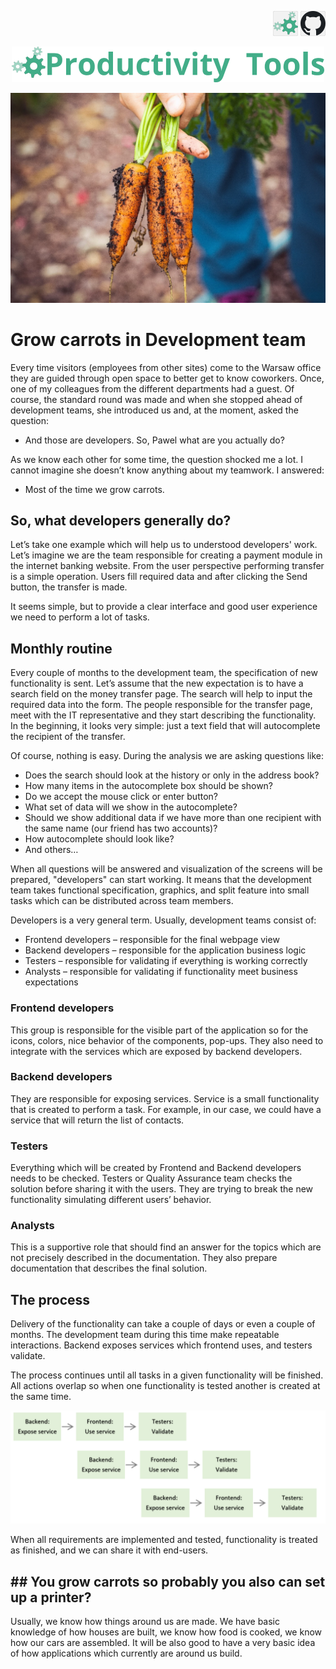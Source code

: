 <!--Category:Article--> 
 <p align="right">
    <a href="http://productivitytools.tech/the-most-expensive-t-shirts-in-the-world/"><img src="Images/Header/ProductivityTools_green_40px_2.png" /><a> 
           <a href="https://github.com/pwujczyk/ProductivityTools.Articles"><img src="Images/Header/Github_border_40px.png" /></a>
</p>
<p align="center">
    <a href="http://productivitytools.tech/">
        <img src="Images/Header/LogoTitle_green_500px.png" />
    </a>
</p>

![](Images/Title.jpg)

# Grow carrots in Development team

Every time visitors (employees from other sites) come to the Warsaw office they are guided through open space to better get to know coworkers.  Once, one of my colleagues from the different departments had a guest. Of course, the standard round was made and when she stopped ahead of development teams, she introduced us and, at the moment, asked the question: 

- And those are developers. So, Pawel what are you actually do?

As we know each other for some time, the question shocked me a lot. I cannot imagine she doesn’t know anything about my teamwork. I answered:

- Most of the time we grow carrots.

## So, what developers generally do?

Let’s take one example which will help us to understood developers' work. Let’s imagine we are the team responsible for creating a payment module in the internet banking website. From the user perspective performing transfer is a simple operation. Users fill required data and after clicking the Send button, the transfer is made. 

It seems simple, but to provide a clear interface and good user experience we need to perform a lot of tasks. 

## Monthly routine

Every couple of months to the development team, the specification of new functionality is sent. Let’s assume that the new expectation is to have a search field on the money transfer page. The search will help to input the required data into the form. The people responsible for the transfer page, meet with the IT representative and they start describing the functionality. In the beginning, it looks very simple: just a text field that will autocomplete the recipient of the transfer.  

Of course, nothing is easy. During the analysis we are asking questions like:
- Does the search should look at the history or only in the address book?
- How many items in the autocomplete box should be shown?
- Do we accept the mouse click or enter button?
- What set of data will we show in the autocomplete?
- Should we show additional data if we have more than one recipient with the same name (our friend has two accounts)?
- How autocomplete should look like?
- And others…

When all questions will be answered and visualization of the screens will be prepared, "developers" can start working.  It means that the development team takes functional specification, graphics, and split feature into small tasks which can be distributed across team members. 

Developers is a very general term. Usually, development teams consist of:

- Frontend developers – responsible for the final webpage view
- Backend developers – responsible for the application business logic
- Testers – responsible for validating if everything is working correctly
- Analysts – responsible for validating if functionality meet business expectations

### Frontend developers

This group is responsible for the visible part of the application so for the icons, colors, nice behavior of the components, pop-ups. They also need to integrate with the services which are exposed by backend developers.

### Backend developers

They are responsible for exposing services. Service is a small functionality that is created to perform a task. For example, in our case, we could have a service that will return the list of contacts.  

### Testers 

Everything which will be created by Frontend and Backend developers needs to be checked. Testers or Quality Assurance team checks the solution before sharing it with the users. They are trying to break the new functionality simulating different users’ behavior. 

### Analysts 

This is a supportive role that should find an answer for the topics which are not precisely described in the documentation. They also prepare documentation that describes the final solution. 

## The process 

Delivery of the functionality can take a couple of days or even a couple of months. The development team during this time make repeatable interactions. Backend exposes services which frontend uses, and testers validate. 

The process continues until all tasks in a given functionality will be finished. All actions overlap so when one functionality is tested another is created at the same time.

![Development process](Images/Process.png)         
             
When all requirements are implemented and tested, functionality is treated as finished, and we can share it with end-users.

## ## You grow carrots so probably you also can set up a printer?

Usually, we know how things around us are made. We have basic knowledge of how houses are built, we know how food is cooked, we know how our cars are assembled. It will be also good to have a very basic idea of how applications which currently are around us build.
